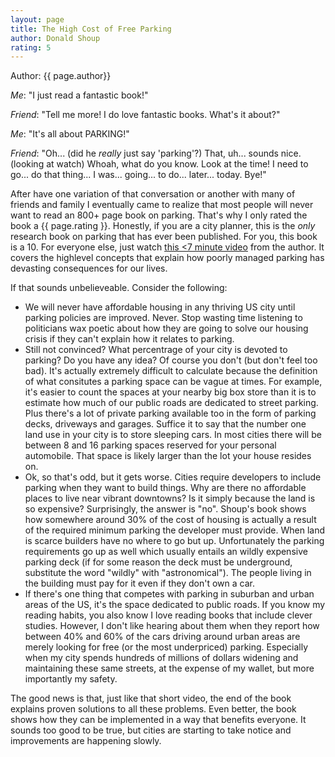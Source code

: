 ```yaml
---
layout: page
title: The High Cost of Free Parking
author: Donald Shoup 
rating: 5
---
```


Author: {{ page.author}}

*Me*: "I just read a fantastic book!"
 
*Friend*: "Tell me more!  I do love fantastic books. What's it about?"

*Me*: "It's all about PARKING!"

*Friend*: "Oh... (did he *really* just say 'parking'?) That, uh... sounds
nice.  (looking at watch)  Whoah, what do you know. Look at the time! I need to go... do that
thing... I was... going... to do... later... today.  Bye!"

After have one variation of that conversation or another with many of friends
and family I eventually came to realize that most people will never want to
read an 800+ page book on parking.  That's why I only rated the book a {{ page.rating
}}.  Honestly, if you are a city planner, this is the *only* research book on
parking that has ever been published.  For you, this book is a 10.  For
everyone else, just watch [this <7 minute
video](https://www.youtube.com/watch?v=Akm7ik-H_7U) from the author.  It covers
the highlevel concepts that explain how poorly managed parking has devasting
consequences for our lives.

If that sounds unbelieveable.  Consider the following:

* We will never have affordable housing in any thriving US city until parking
  policies are improved.  Never.  Stop wasting time listening to politicians
wax poetic about how they are going to solve our housing crisis if they can't
explain how it relates to parking.
* Still not convinced?  What percentrage of your city is devoted to parking?  Do
  you have any idea?  Of course you don't (but don't feel too bad).  It's
actually extremely difficult to calculate because the definition of what
consitutes a parking space can be vague at times.  For example, it's easier to count the
spaces at your nearby big box store than it is to estimate how much of our
public roads are dedicated to street parking.  Plus there's a lot of private
parking available too in the form of parking decks, driveways and garages.  Suffice
it to say that the number one land use in your city is to store sleeping cars.
In most cities there will be between 8 and 16 parking spaces reserved for your
personal automobile.  That space is likely larger than the lot your house
resides on.
* Ok, so that's odd, but it gets worse.  Cities require developers to include
  parking when they want to build things.  Why are there no affordable places
to live near vibrant downtowns?  Is it simply because the land is so expensive?
Surprisingly, the answer is "no".  Shoup's book shows how somewhere around 30%
of the cost of housing is actually a result of the required minimum parking the
developer must provide.  When land is scarce builders have no where to go but
up.  Unfortunately the parking requirements go up as well which usually entails
an wildly expensive parking deck (if for some reason the deck must be underground,
substitute the word "wildly" with "astronomical").  The people living in the
building must pay for it even if they don't own a car.
* If there's one thing that competes with parking in suburban and urban areas
  of the US, it's the space dedicated to public roads.  If you know my reading
habits, you also know I love reading books that include clever studies.
However, I don't like hearing about them when they report how between 40% and
60% of the cars driving around urban areas are merely looking for free (or the
most underpriced) parking.  Especially when my city spends hundreds of millions
of dollars widening and maintaining these same streets, at the expense of my
wallet, but more importantly my safety.

The good news is that, just like that short video, the end of the book explains
proven solutions to all these problems.  Even better, the book shows how they
can be implemented in a way that benefits everyone.  It sounds too good to be
true, but cities are starting to take notice and improvements are happening
slowly.

